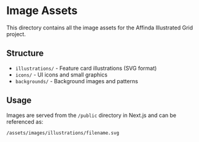 # Image Assets

This directory contains all the image assets for the Affinda Illustrated Grid project.

## Structure

- `illustrations/` - Feature card illustrations (SVG format)
- `icons/` - UI icons and small graphics
- `backgrounds/` - Background images and patterns

## Usage

Images are served from the `/public` directory in Next.js and can be referenced as:
```
/assets/images/illustrations/filename.svg
```
